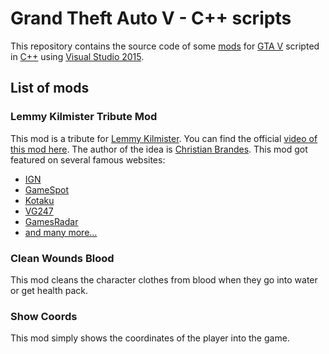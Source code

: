 # Grand Theft Auto V - C++ scripts
This repository contains the source code of some [mods](https://en.wikipedia.org/wiki/Mod_(video_gaming)) for [GTA V](https://en.wikipedia.org/wiki/GTA_V) scripted in [C++](https://en.wikipedia.org/wiki/C++) using [Visual Studio 2015](https://en.wikipedia.org/wiki/Microsoft_Visual_Studio).

## List of mods

### Lemmy Kilmister Tribute Mod
This mod is a tribute for [Lemmy Kilmister](https://en.wikipedia.org/wiki/Lemmy_Kilmister). You can find the official [video of this mod here](https://www.youtube.com/watch?v=XcKZcOD_xWI). The author of the idea is [Christian Brandes](http://www.schleckysilberstein.com).
This mod got featured on several famous websites:
- [IGN](http://www.ign.com/articles/2016/01/14/motorhead-fans-create-tribute-to-lemmy-in-gta-5)
- [GameSpot](https://www.gamespot.com/articles/gta-5-mod-brings-motorheads-lemmy-to-los-santos/1100-6433798/)
- [Kotaku](http://kotaku.com/motorheads-lemmy-lives-on-in-gta-v-1752837960)
- [VG247](https://www.vg247.com/2016/01/14/motorheads-lemmy-kilmister-comes-to-gta-5-thanks-to-new-mod/)
- [GamesRadar](http://www.gamesradar.com/gta-5-lemmy-mod/)
- [and many more...](https://www.google.com/search?q=lemmy+kilmister+gta+v+mod)

### Clean Wounds Blood
This mod cleans the character clothes from blood when they go into water or get health pack.

### Show Coords
This mod simply shows the coordinates of the player into the game.
